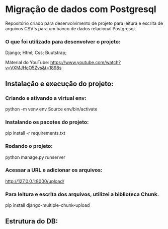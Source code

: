 # Migração de dados com Postgresql
Repositório criado para desenvolvimento de projeto para leitura e escrita de arquivos CSV's para um banco de dados relacional Postgresql.

### O que foi utilizado para desenvolver o projeto: 
Django;
Html;
Css;
Buutstrap;

Máterial do   YouTube: https://www.youtube.com/watch?v=VXMJHcO5Zvs&t=1898s 


## Instalação e execução do projeto:

### Criando e ativando a virtual env:
python -m venv env
Source env/bin/activate 

### Instalando os pacotes do projeto:
pip install -r requirements.txt 

### Rodando o projeto:
python manage.py runserver 

### Acessar a URL e adicionar os arquivos:
http://127.0.0.1:8000/upload/

### Para leitura e escrita dos arquivos, utilizei a biblioteca Chunk.
pip install django-multiple-chunk-upload

## Estrutura do DB: 
